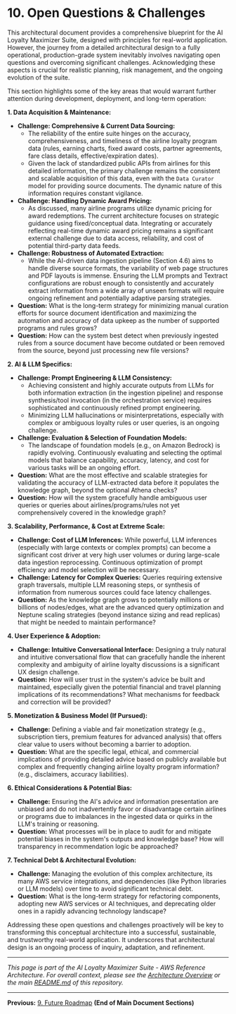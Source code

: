 # 10. Open Questions & Challenges

This architectural document provides a comprehensive blueprint for the AI Loyalty Maximizer Suite, designed with principles for real-world application. However, the journey from a detailed architectural design to a fully operational, production-grade system inevitably involves navigating open questions and overcoming significant challenges. Acknowledging these aspects is crucial for realistic planning, risk management, and the ongoing evolution of the suite.

This section highlights some of the key areas that would warrant further attention during development, deployment, and long-term operation:

**1. Data Acquisition & Maintenance:**

* **Challenge: Comprehensive & Current Data Sourcing:**
    * The reliability of the entire suite hinges on the accuracy, comprehensiveness, and timeliness of the airline loyalty program data (rules, earning charts, fixed award costs, partner agreements, fare class details, effective/expiration dates).
    * Given the lack of standardized public APIs from airlines for this detailed information, the primary challenge remains the consistent and scalable acquisition of this data, even with the `Data Curator` model for providing source documents. The dynamic nature of this information requires constant vigilance.
* **Challenge: Handling Dynamic Award Pricing:**
    * As discussed, many airline programs utilize dynamic pricing for award redemptions. The current architecture focuses on strategic guidance using fixed/conceptual data. Integrating or accurately reflecting real-time dynamic award pricing remains a significant external challenge due to data access, reliability, and cost of potential third-party data feeds.
* **Challenge: Robustness of Automated Extraction:**
    * While the AI-driven data ingestion pipeline (Section 4.6) aims to handle diverse source formats, the variability of web page structures and PDF layouts is immense. Ensuring the LLM prompts and Textract configurations are robust enough to consistently and accurately extract information from a wide array of unseen formats will require ongoing refinement and potentially adaptive parsing strategies.
* **Question:** What is the long-term strategy for minimizing manual curation efforts for source document identification and maximizing the automation and accuracy of data upkeep as the number of supported programs and rules grows?
* **Question:** How can the system best detect when previously ingested rules from a source document have become outdated or been removed from the source, beyond just processing new file versions?

**2. AI & LLM Specifics:**

* **Challenge: Prompt Engineering & LLM Consistency:**
    * Achieving consistent and highly accurate outputs from LLMs for both information extraction (in the ingestion pipeline) and response synthesis/tool invocation (in the orchestration service) requires sophisticated and continuously refined prompt engineering.
    * Minimizing LLM hallucinations or misinterpretations, especially with complex or ambiguous loyalty rules or user queries, is an ongoing challenge.
* **Challenge: Evaluation & Selection of Foundation Models:**
    * The landscape of foundation models (e.g., on Amazon Bedrock) is rapidly evolving. Continuously evaluating and selecting the optimal models that balance capability, accuracy, latency, and cost for various tasks will be an ongoing effort.
* **Question:** What are the most effective and scalable strategies for validating the accuracy of LLM-extracted data before it populates the knowledge graph, beyond the optional Athena checks?
* **Question:** How will the system gracefully handle ambiguous user queries or queries about airlines/programs/rules not yet comprehensively covered in the knowledge graph?

**3. Scalability, Performance, & Cost at Extreme Scale:**

* **Challenge: Cost of LLM Inferences:** While powerful, LLM inferences (especially with large contexts or complex prompts) can become a significant cost driver at very high user volumes or during large-scale data ingestion reprocessing. Continuous optimization of prompt efficiency and model selection will be necessary.
* **Challenge: Latency for Complex Queries:** Queries requiring extensive graph traversals, multiple LLM reasoning steps, or synthesis of information from numerous sources could face latency challenges.
* **Question:** As the knowledge graph grows to potentially millions or billions of nodes/edges, what are the advanced query optimization and Neptune scaling strategies (beyond instance sizing and read replicas) that might be needed to maintain performance?

**4. User Experience & Adoption:**

* **Challenge: Intuitive Conversational Interface:** Designing a truly natural and intuitive conversational flow that can gracefully handle the inherent complexity and ambiguity of airline loyalty discussions is a significant UX design challenge.
* **Question:** How will user trust in the system's advice be built and maintained, especially given the potential financial and travel planning implications of its recommendations? What mechanisms for feedback and correction will be provided?

**5. Monetization & Business Model (If Pursued):**

* **Challenge:** Defining a viable and fair monetization strategy (e.g., subscription tiers, premium features for advanced analysis) that offers clear value to users without becoming a barrier to adoption.
* **Question:** What are the specific legal, ethical, and commercial implications of providing detailed advice based on publicly available but complex and frequently changing airline loyalty program information? (e.g., disclaimers, accuracy liabilities).

**6. Ethical Considerations & Potential Bias:**

* **Challenge:** Ensuring the AI's advice and information presentation are unbiased and do not inadvertently favor or disadvantage certain airlines or programs due to imbalances in the ingested data or quirks in the LLM's training or reasoning.
* **Question:** What processes will be in place to audit for and mitigate potential biases in the system's outputs and knowledge base? How will transparency in recommendation logic be approached?

**7. Technical Debt & Architectural Evolution:**

* **Challenge:** Managing the evolution of this complex architecture, its many AWS service integrations, and dependencies (like Python libraries or LLM models) over time to avoid significant technical debt.
* **Question:** What is the long-term strategy for refactoring components, adopting new AWS services or AI techniques, and deprecating older ones in a rapidly advancing technology landscape?

Addressing these open questions and challenges proactively will be key to transforming this conceptual architecture into a successful, sustainable, and trustworthy real-world application. It underscores that architectural design is an ongoing process of inquiry, adaptation, and refinement.

---
*This page is part of the AI Loyalty Maximizer Suite - AWS Reference Architecture. For overall context, please see the [Architecture Overview](./00_ARCHITECTURE_OVERVIEW.md) or the main [README.md](../README.md) of this repository.*

---
**Previous:** [9. Future Roadmap](./09_FUTURE_ROADMAP.md)
**(End of Main Document Sections)**